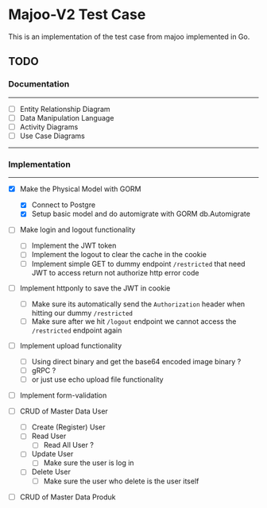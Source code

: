 # Majoo-V2 Test Case

This is an implementation of the test case from majoo implemented in Go. 

## TODO

### Documentation
---
- [ ] Entity Relationship Diagram
- [ ] Data Manipulation Language
- [ ] Activity Diagrams
- [ ] Use Case Diagrams

---
### Implementation
---

- [x] Make the Physical Model with  GORM 
  - [x] Connect to Postgre
  - [x] Setup basic model and do automigrate with GORM db.Automigrate
- [ ] Make login and logout functionality 
  - [ ] Implement the JWT token
  - [ ] Implement the logout to clear the cache in the cookie
  - [ ] Implement simple GET to dummy endpoint `/restricted` that need JWT to access return not authorize http error code
- [ ] Implement httponly to save the JWT in cookie 
  - [ ] Make sure its automatically send the `Authorization` header when hitting our dummy `/restricted` 
  - [ ] Make sure after we hit `/logout` endpoint we cannot access the `/restricted` endpoint again
  
- [ ] Implement upload functionality
  - [ ] Using direct binary and get the base64 encoded image binary ?
  - [ ] gRPC ? 
  - [ ] or just use echo upload file functionality
- [ ] Implement form-validation

- [ ] CRUD of Master Data User
  - [ ] Create (Register) User
  - [ ] Read User
    - [ ] Read All User ? 
  - [ ] Update User
    - [ ] Make sure the user is log in
  - [ ] Delete User
    - [ ] Make sure the user who delete is the user itself
- [ ] CRUD of Master Data Produk